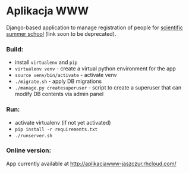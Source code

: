 Aplikacja WWW
=============

Django-based application to manage registration of people for [scientific summer school](http://warsztatywww.wikidot.com/) (link soon to be deprecated).

### Build:
- install `virtualenv` and `pip`
- `virtualenv venv` - create a virtual python environment for the app
- `source venv/bin/activate` - activate venv
- `./migrate.sh` - apply DB migrations
- `./manage.py createsuperuser` - script to create a superuser that can modify DB contents via admin panel

### Run:
- activate virtualenv (if not yet activated)
- `pip install -r requirements.txt`
- `./runserver.sh`

### Online version:
App currently available at http://aplikacjawww-jaszczur.rhcloud.com/
